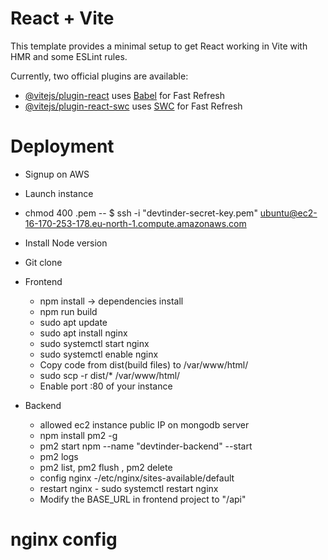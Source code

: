 # React + Vite

This template provides a minimal setup to get React working in Vite with HMR and some ESLint rules.

Currently, two official plugins are available:

- [@vitejs/plugin-react](https://github.com/vitejs/vite-plugin-react/blob/main/packages/plugin-react/README.md) uses [Babel](https://babeljs.io/) for Fast Refresh
- [@vitejs/plugin-react-swc](https://github.com/vitejs/vite-plugin-react-swc) uses [SWC](https://swc.rs/) for Fast Refresh



# Deployment
- Signup on AWS
- Launch instance
- chmod 400 <secret>.pem
-- $ ssh -i "devtinder-secret-key.pem" ubuntu@ec2-16-170-253-178.eu-north-1.compute.amazonaws.com
- Install Node version 
- Git clone 
  
  
- Frontend 
    - npm install -> dependencies install
    - npm run build 
    - sudo apt update 
    - sudo apt install nginx
    - sudo systemctl start nginx
    - sudo systemctl enable nginx
    - Copy code from dist(build files) to /var/www/html/
    - sudo scp -r dist/* /var/www/html/
    - Enable port :80 of your instance


 - Backend
    - allowed ec2 instance public IP on mongodb server
    - npm install pm2 -g
    - pm2 start npm --name "devtinder-backend" --start
    - pm2 logs
    - pm2 list, pm2 flush <name>, pm2 delete <name>
    - config nginx -/etc/nginx/sites-available/default
    - restart nginx - sudo systemctl restart nginx
    - Modify the BASE_URL in frontend project to "/api"


# nginx config
